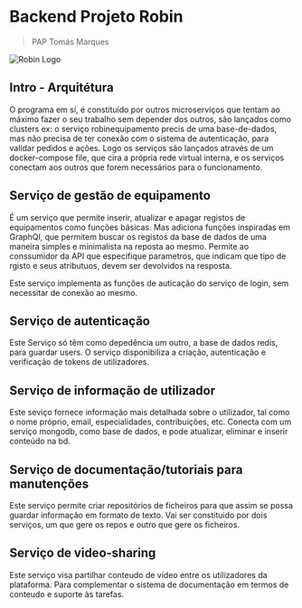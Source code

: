 # Backend Projeto Robin
> PAP Tomás Marques

![Robin Logo](https://github.com/TomascpMarques/robin-backend/blob/master/robin-logo.png)

## Intro - Arquitétura
O programa em sí, é constituído por outros microserviços que tentam ao máximo fazer o seu trabalho sem depender dos outros, são lançados como clusters ex: o serviço robinequipamento precis de uma base-de-dados, mas não precisa de ter conexão com o sistema de autenticação, para validar pedidos e ações. Logo os serviços são lançados através de um docker-compose file, que cira a própria rede virtual interna, e os serviços conectam aos outros que forem necessários para o funcionamento.

## Serviço de gestão de equipamento
É um serviço que permite inserir, atualizar e apagar registos de equipamentos como funções básicas.
Mas adiciona funções inspiradas em GraphQl, que permitem buscar os registos da base de dados de uma maneira simples e minimalista na reposta ao mesmo. Permite ao conssumidor da API que especifique parametros, que indicam que tipo de rgisto e seus atributuos, devem ser devolvidos na resposta.

Este serviço implementa as funções de auticação do serviço de login, sem necessitar de conexão ao mesmo.

## Serviço de autenticação
Este Serviço só têm como depedência um outro, a base de dados redis, para guardar users. O serviço disponibiliza a criação, autenticação e verificação de tokens de utilizadores.

## Serviço de informação de utilizador
Este seviço fornece informação mais detalhada sobre o utilizador, tal como o nome próprio, email, especialidades, contribuições, etc.
Conecta com um serviço mongodb, como base de dados, e pode atualizar, eliminar e inserir conteúdo na bd.

## Serviço de documentação/tutoriais para manutenções
Este serviço permite criar repositórios de ficheiros para que assim se possa guardar informação em formato de texto.
Vai ser constituido por dois serviços, um que gere os repos e outro que gere os ficheiros.

## Serviço de video-sharing
Este serviço visa partilhar conteudo de vídeo entre os utilizadores da plataforma. Para complementar o sistema de documentação em termos de conteudo e suporte às tarefas.
